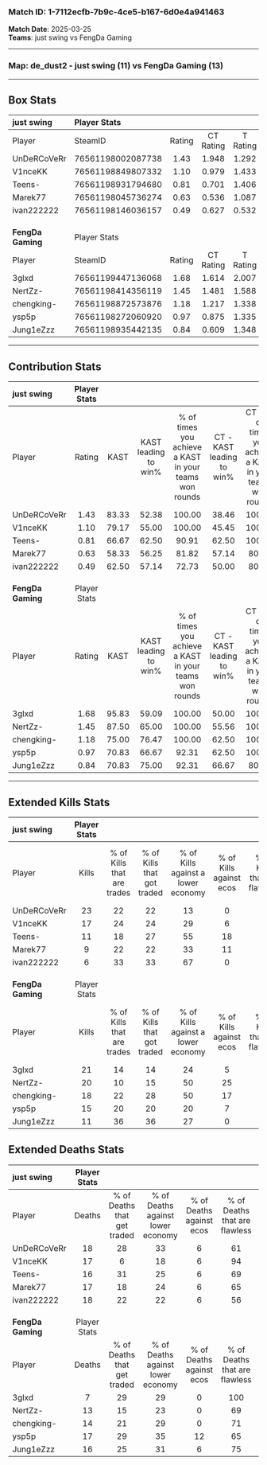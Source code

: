 ### Match ID: 1-7112ecfb-7b9c-4ce5-b167-6d0e4a941463  
**Match Date**: 2025-03-25  
**Teams**: just swing vs FengDa Gaming  

---  

### **Map**: de_dust2 - just swing (11) vs FengDa Gaming (13)  
---  

## Box Stats  

| **just swing**    | Player Stats      |        |           |          |       |      |       |         |        |      |     |
| :- | :- | :-: | :-: | :-: | :-: | :-: | :-: | :-: | :-: | :-: | :-: |
| Player            | SteamID           | Rating | CT Rating | T Rating | KAST  | ADR  | Kills | Assists | Deaths | K/D  | HS% |
| UnDeRCoVeRr       | 76561198002087738 |  1.43  |   1.948   |  1.292   | 83.33 | 99.4 |  23   |    3    |   18   | 1.28 | 56  |
| V1nceKK           | 76561198849807332 |  1.10  |   0.979   |  1.433   | 79.17 | 64.0 |  17   |    4    |   17   | 1.00 | 29  |
| Teens-            | 76561198931794680 |  0.81  |   0.701   |  1.406   | 66.67 | 62.0 |  11   |    5    |   16   | 0.69 | 72  |
| Marek77           | 76561198045736274 |  0.63  |   0.536   |  1.087   | 58.33 | 56.0 |   9   |    4    |   17   | 0.53 | 55  |
| ivan222222        | 76561198146036157 |  0.49  |   0.627   |  0.532   | 62.50 | 39.8 |   6   |    6    |   18   | 0.33 | 16  |
|                   |                   |        |           |          |       |      |       |         |        |      |     |
|                   |                   |        |           |          |       |      |       |         |        |      |     |
|                   |                   |        |           |          |       |      |       |         |        |      |     |
| **FengDa Gaming** | Player Stats      |        |           |          |       |      |       |         |        |      |     |
| Player            | SteamID           | Rating | CT Rating | T Rating | KAST  | ADR  | Kills | Assists | Deaths | K/D  | HS% |
| 3glxd             | 76561199447136068 |  1.68  |   1.614   |  2.007   | 95.83 | 89.5 |  21   |    7    |   7    | 3.00 | 33  |
| NertZz-           | 76561198414356119 |  1.45  |   1.481   |  1.588   | 87.50 | 92.0 |  20   |    5    |   13   | 1.54 | 25  |
| chengking-        | 76561198872573876 |  1.18  |   1.217   |  1.338   | 75.00 | 69.0 |  18   |    3    |   14   | 1.29 | 66  |
| ysp5p             | 76561198272060920 |  0.97  |   0.875   |  1.335   | 70.83 | 66.0 |  15   |    4    |   17   | 0.88 | 60  |
| Jung1eZzz         | 76561198935442135 |  0.84  |   0.609   |  1.348   | 70.83 | 64.7 |  11   |    4    |   16   | 0.69 | 27  |
---  

## Contribution Stats  

| **just swing**    | Player Stats |       |                      |                                                        |                           |                                                             |                          |                                                            |
| :- | :-: | :-: | :-: | :-: | :-: | :-: | :-: | :-: |
| Player            |    Rating    | KAST  | KAST leading to win% | % of times you achieve a KAST in your teams won rounds | CT - KAST leading to win% | CT - % of times you achieve a KAST in your teams won rounds | T - KAST leading to win% | T - % of times you achieve a KAST in your teams won rounds |
| UnDeRCoVeRr       |     1.43     | 83.33 |        52.38         |                         100.00                         |           38.46           |                           100.00                            |          75.00           |                           100.00                           |
| V1nceKK           |     1.10     | 79.17 |        55.00         |                         100.00                         |           45.45           |                           100.00                            |          66.67           |                           100.00                           |
| Teens-            |     0.81     | 66.67 |        62.50         |                         90.91                          |           62.50           |                           100.00                            |          62.50           |                           83.33                            |
| Marek77           |     0.63     | 58.33 |        56.25         |                         81.82                          |           57.14           |                            80.00                            |          55.56           |                           83.33                            |
| ivan222222        |     0.49     | 62.50 |        57.14         |                         72.73                          |           50.00           |                            80.00                            |          66.67           |                           66.67                            |
|                   |              |       |                      |                                                        |                           |                                                             |                          |                                                            |
|                   |              |       |                      |                                                        |                           |                                                             |                          |                                                            |
|                   |              |       |                      |                                                        |                           |                                                             |                          |                                                            |
| **FengDa Gaming** | Player Stats |       |                      |                                                        |                           |                                                             |                          |                                                            |
| Player            |    Rating    | KAST  | KAST leading to win% | % of times you achieve a KAST in your teams won rounds | CT - KAST leading to win% | CT - % of times you achieve a KAST in your teams won rounds | T - KAST leading to win% | T - % of times you achieve a KAST in your teams won rounds |
| 3glxd             |     1.68     | 95.83 |        59.09         |                         100.00                         |           50.00           |                           100.00                            |          66.67           |                           100.00                           |
| NertZz-           |     1.45     | 87.50 |        65.00         |                         100.00                         |           55.56           |                           100.00                            |          72.73           |                           100.00                           |
| chengking-        |     1.18     | 75.00 |        76.47         |                         100.00                         |           62.50           |                           100.00                            |          88.89           |                           100.00                           |
| ysp5p             |     0.97     | 70.83 |        66.67         |                         92.31                          |           62.50           |                           100.00                            |          70.00           |                           87.50                            |
| Jung1eZzz         |     0.84     | 70.83 |        75.00         |                         92.31                          |           66.67           |                            80.00                            |          80.00           |                           100.00                           |
---  

## Extended Kills Stats  

| **just swing**    | Player Stats |                            |                            |                                    |                         |                              |                                 |                                       |                    |           |
| :- | :-: | :-: | :-: | :-: | :-: | :-: | :-: | :-: | :-: | :-: |
| Player            |    Kills     | % of Kills that are trades | % of Kills that got traded | % of Kills against a lower economy | % of Kills against ecos | % of Kills that are flawless | % of Kills that are close duels | % of Kills that are assisted by flash | Pistol Round Kills | AWP Kills |
| UnDeRCoVeRr       |      23      |             22             |             22             |                 13                 |            0            |              74              |                4                |                  13                   |         0          |     3     |
| V1nceKK           |      17      |             24             |             24             |                 29                 |            6            |              71              |               12                |                   0                   |         9          |     2     |
| Teens-            |      11      |             18             |             27             |                 55                 |           18            |              82              |                9                |                   0                   |         0          |     0     |
| Marek77           |      9       |             22             |             22             |                 33                 |           11            |              67              |               22                |                   0                   |         0          |     1     |
| ivan222222        |      6       |             33             |             33             |                 67                 |            0            |              67              |               33                |                  17                   |         0          |     0     |
|                   |              |                            |                            |                                    |                         |                              |                                 |                                       |                    |           |
|                   |              |                            |                            |                                    |                         |                              |                                 |                                       |                    |           |
|                   |              |                            |                            |                                    |                         |                              |                                 |                                       |                    |           |
| **FengDa Gaming** | Player Stats |                            |                            |                                    |                         |                              |                                 |                                       |                    |           |
| Player            |    Kills     | % of Kills that are trades | % of Kills that got traded | % of Kills against a lower economy | % of Kills against ecos | % of Kills that are flawless | % of Kills that are close duels | % of Kills that are assisted by flash | Pistol Round Kills | AWP Kills |
| 3glxd             |      21      |             14             |             14             |                 24                 |            5            |              81              |               10                |                   0                   |         11         |     0     |
| NertZz-           |      20      |             10             |             15             |                 50                 |           25            |              70              |                0                |                   0                   |         8          |     0     |
| chengking-        |      18      |             22             |             28             |                 50                 |           17            |              44              |                6                |                  22                   |         0          |     1     |
| ysp5p             |      15      |             20             |             20             |                 20                 |            7            |              80              |                0                |                   7                   |         0          |     3     |
| Jung1eZzz         |      11      |             36             |             36             |                 27                 |            0            |              82              |               18                |                  27                   |         0          |     2     |
## Extended Deaths Stats  

| **just swing**    | Player Stats |                             |                                   |                          |                               |                            |                           |               |
| :- | :-: | :-: | :-: | :-: | :-: | :-: | :-: | :-: |
| Player            |    Deaths    | % of Deaths that get traded | % of Deaths against lower economy | % of Deaths against ecos | % of Deaths that are flawless | % of Deaths that are close | % of Deaths while blinded | Deaths to AWP |
| UnDeRCoVeRr       |      18      |             28              |                33                 |            6             |              61               |             6              |            22             |       1       |
| V1nceKK           |      17      |              6              |                18                 |            6             |              94               |             6              |             0             |       4       |
| Teens-            |      16      |             31              |                25                 |            6             |              69               |             13             |            13             |       4       |
| Marek77           |      17      |             18              |                24                 |            6             |              65               |             12             |             6             |       6       |
| ivan222222        |      18      |             22              |                22                 |            6             |              56               |             11             |             0             |       4       |
|                   |              |                             |                                   |                          |                               |                            |                           |               |
|                   |              |                             |                                   |                          |                               |                            |                           |               |
|                   |              |                             |                                   |                          |                               |                            |                           |               |
| **FengDa Gaming** | Player Stats |                             |                                   |                          |                               |                            |                           |               |
| Player            |    Deaths    | % of Deaths that get traded | % of Deaths against lower economy | % of Deaths against ecos | % of Deaths that are flawless | % of Deaths that are close | % of Deaths while blinded | Deaths to AWP |
| 3glxd             |      7       |             29              |                29                 |            0             |              100              |             14             |             0             |       0       |
| NertZz-           |      13      |             15              |                23                 |            0             |              69               |             8              |            15             |       3       |
| chengking-        |      14      |             21              |                29                 |            0             |              71               |             7              |             0             |       5       |
| ysp5p             |      17      |             29              |                35                 |            12            |              65               |             0              |             6             |       1       |
| Jung1eZzz         |      16      |             25              |                31                 |            6             |              75               |             13             |            13             |       0       |
